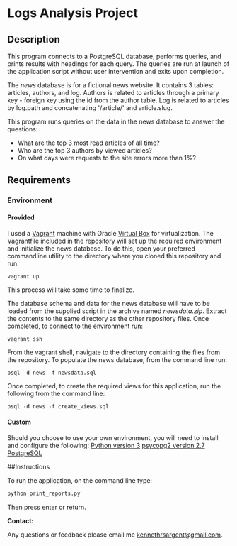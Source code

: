 # Logs Analysis Project
## Description
This program connects to a PostgreSQL database, performs queries, 
and prints results with headings for each query. The queries are run at launch 
of the application script without user intervention and exits upon completion.

The *news* database is for a fictional news website. It contains 3 tables:
articles, authors, and log. Authors is related to articles through a primary
 key - foreign key using the id from the author table. Log is related to
  articles by log.path and concatenating '/article/' and article.slug.

This program runs queries on the data in the news database to answer the
questions:
* What are the top 3 most read articles of all time?
* Who are the top 3 authors by viewed articles?
* On what days were requests to the site errors more than 1%?

## Requirements
### Environment
#### Provided
I used a [Vagrant](https://www.vagrantup.com/) machine with Oracle [Virtual Box](https://www.virtualbox.org/) 
for virtualization. The Vagrantfile included in the repository will set up the 
required environment and initialize the news database. To do this, open your 
preferred commandline utility to the directory where you cloned this repository 
and run: 
```
vagrant up
```

This process will take some time to finalize.

The database schema and data for the news database will have to be loaded from 
the supplied script in the archive named *newsdata.zip*. Extract the contents 
to the same directory as the other repository files.
Once completed, to connect to the environment run: 
```
vagrant ssh
```

From the vagrant shell, navigate to the directory containing the files from the 
repository. To populate the news database, from the command line 
run: 
```
psql -d news -f newsdata.sql
```

Once completed, to create the required views for this application, run the 
following from the command line: 
```
psql -d news -f create_views.sql
```

#### Custom
Should you choose to use your own environment, you will need to install and 
configure the following:
[Python version 3](https://www.python.org/downloads/)
[psycopg2 version 2.7](http://initd.org/psycopg/download/)
[PostgreSQL](https://www.postgresql.org/download/)

##Instructions

To run the application, on the command line type:
```cmd
python print_reports.py
```
Then press enter or return.

**Contact:**

Any questions or feedback please email me [kennethrsargent@gmail.com](mailto:kennethrsargent@gmail.com?Subject=Print%20Reports%20Question).
